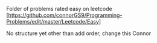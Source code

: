 Folder of problems rated easy on leetcode [https://github.com/connorGS9/Programming-Problems/edit/master/Leetcode/Easy]

No structure yet other than add order, change this Connor
